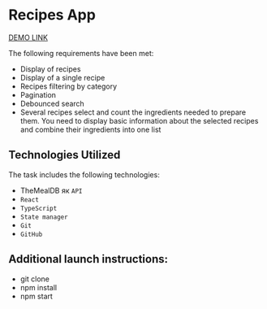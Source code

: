 # Recipes App

 [DEMO LINK](https://nataliatopornitska.github.io/recipes_app/)

The following requirements have been met:

- Display of recipes
- Display of a single recipe
- Recipes filtering by category
- Pagination
- Debounced search
- Several recipes select and count the ingredients needed to prepare them. You need to display basic information about the selected recipes and combine their ingredients into one list

## Technologies Utilized

The task includes the following technologies:

- TheMealDB як `API`
- `React`
- `TypeScript`
- `State manager`
- `Git`
- `GitHub`

## Additional launch instructions:

- git clone
- npm install
- npm start
